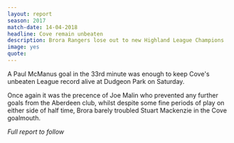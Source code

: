 ```yaml
---
layout: report
season: 2017
match-date: 14-04-2018
headline: Cove remain unbeaten
description: Brora Rangers lose out to new Highland League Champions
image: yes
quote:
---
```

A Paul McManus goal in the 33rd minute was enough to keep Cove's unbeaten League record alive at Dudgeon Park on Saturday.

Once again it was the precence of Joe Malin who prevented any further goals from the Aberdeen club, whilst despite some fine periods of play on either side of half time, Brora barely troubled Stuart Mackenzie in the Cove goalmouth.

*Full report to follow*

